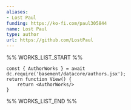 ```yaml
---
aliases:
- Lost Paul
funding: https://ko-fi.com/paul305844
name: Lost Paul
type: author
url: https://github.com/LostPaul
---
```



%% WORKS_LIST_START %%

```datacorejsx
const { AuthorWorks } = await dc.require('basement/datacore/authors.jsx');
return function View() {
    return <AuthorWorks/>
}
```
%% WORKS_LIST_END %%